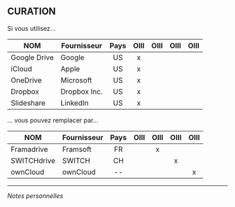 ## CURATION

Si vous utilisez...

| NOM | Fournisseur | Pays | **O**III | O**I**II | O**II**I | O**III** |
| --- | ----------- | :--: | :------: | :------: | :------: | :------: |
| Google Drive | Google | US | x |  |  |  |
| iCloud | Apple | US | x |  |  |  |
| OneDrive | Microsoft | US | x |  |  |  |
| Dropbox | Dropbox Inc. | US | x |  |  |  |
| Slideshare | LinkedIn | US | x |  |  |  |

... vous pouvez remplacer par...

| NOM | Fournisseur | Pays | **O**III | O**I**II | O**II**I | O**III** |
| --- | ----------- | :--: | :------: | :------: | :------: | :------: |
| Framadrive | Framsoft | FR |  | x |  |  |
| SWITCHdrive | SWITCH | CH |  |  | x |  |
| ownCloud | ownCloud | -- |  |  |  | x |

---
*Notes personnelles*